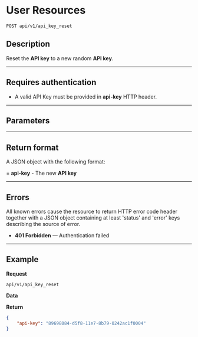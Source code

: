 # User Resources

    POST api/v1/api_key_reset

## Description
Reset the **API key** to a new random **API key**.

***

## Requires authentication
* A valid API Key must be provided in **api-key** HTTP header.
***

## Parameters

***

## Return format
A JSON object with the following format:

= **api-key** - The new **API key**

***

## Errors
All known errors cause the resource to return HTTP error code header together with a JSON object containing at least 'status' and 'error' keys describing the source of error.

- **401 Forbidden** — Authentication failed


***

## Example
**Request**

    api/v1/api_key_reset

**Data**

**Return** 

``` json
{
	"api-key": "89698084-d5f8-11e7-8b79-0242ac1f0004"
}